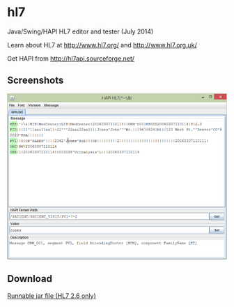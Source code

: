 hl7
===

Java/Swing/HAPI HL7 editor and tester (July 2014)

Learn about HL7 at http://www.hl7.org/ and http://www.hl7.org.uk/

Get HAPI from http://hl7api.sourceforge.net/

Screenshots
-----------

![Screenshot](hl7.png)

Download
--------

[Runnable jar file (HL7 2.6 only)](https://www.dropbox.com/s/pgleirgeqsnn1v4/hl7editor.jar?dl=0)
